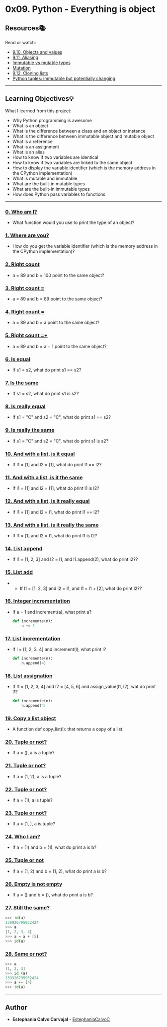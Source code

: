 # 0x09. Python - Everything is object

## Resources:books:
Read or watch:
* [9.10. Objects and values](https://intranet.hbtn.io/rltoken/n1x09X-KJSllpJkJorBw2A)
* [9.11. Aliasing](https://intranet.hbtn.io/rltoken/3teQMNNfDeyGvCtZfjsf5g)
* [Immutable vs mutable types](https://intranet.hbtn.io/rltoken/JuPVygeoG27Q_qKxB2lP8g)
* [Mutation](https://intranet.hbtn.io/rltoken/UbL96sV3cIxewdQPW_zwRw)
* [9.12. Cloning lists](https://intranet.hbtn.io/rltoken/-t_1VsmKlgWHszL5y1YiKA)
* [Python tuples: immutable but potentially changing](https://intranet.hbtn.io/rltoken/IdBAdTYNLuS3YpRRQIam6Q)

---
## Learning Objectives:bulb:
What I learned from this project:

* Why Python programming is awesome
* What is an object
* What is the difference between a class and an object or instance
* What is the difference between immutable object and mutable object
* What is a reference
* What is an assignment
* What is an alias
* How to know if two variables are identical
* How to know if two variables are linked to the same object
* How to display the variable identifier (which is the memory address in the CPython implementation)
* What is mutable and immutable
* What are the built-in mutable types
* What are the built-in immutable types
* How does Python pass variables to functions

---

### [0. Who am I?](./0-answer.txt)
* What function would you use to print the type of an object?


### [1. Where are you?](./1-answer.txt)
* How do you get the variable identifier (which is the memory address in the CPython implementation)?


### [2. Right count](./2-answer.txt)
* a = 89 and b = 100 point to the same object?


### [3. Right count =](./3-answer.txt)
* a = 89 and b = 89 point to the same object?


### [4. Right count =](./4-answer.txt)
* a = 89 and b = a point to the same object?


### [5. Right count =+](./5-answer.txt)
* a = 89 and b = a + 1 point to the same object?


### [6. Is equal](./6-answer.txt)
* If s1 = s2, what do print s1 == s2?


### [7. Is the same](./7-answer.txt)
* If s1 = s2, what do print s1 is s2?


### [8. Is really equal](./8-answer.txt)
* If s1 = "C" and s2 = "C", what do print s1 == s2?


### [9. Is really the same](./9-answer.txt)
* If s1 = "C" and s2 = "C", what do print s1 is s2?


### [10. And with a list, is it equal](./10-answer.txt)
* If l1 = [1] and l2 = [1], what do print l1 == l2?


### [11. And with a list, is it the same](./11-answer.txt)
* If l1 = [1] and l2 = [1], what do print l1 is l2?


### [12. And with a list, is it really equal](./12-answer.txt)
* If l1 = [1] and l2 = l1, what do print l1 == l2?


### [13. And with a list, is it really the same](./13-answer.txt)
* If l1 = [1] and l2 = l1, what do print l1 is l2?


### [14. List append](./14-answer.txt)
* If l1 = [1, 2, 3] and l2 = l1, and l1.append(2), what do print l2??


### [15. List add](./15-answer.txt)
* * If l1 = [1, 2, 3] and l2 = l1, and l1 = l1 + [2], what do print l2??


### [16. Integer incrementation](./16-answer.txt)
* If a = 1 and increment(a), what print a?
  ```python
  def incremente(n):
      n += 1
  ```


### [17. List incrementation](./17-answer.txt)
* If l = [1, 2, 3, 4] and increment(l), what print l?
  ```python
  def incremente(n):
      n.append(4)
  ```


### [18. List assignation](./18-answer.txt)
* If l1 = [1, 2, 3, 4] and l2 = [4, 5, 6] and assign_value(l1, l2), wat do print l1?
  ```python
  def incremente(n):
      n.append(4)
  ```


### [19. Copy a list object](./19-copy_list.py)
* A function def copy_list(l): that returns a copy of a list.


### [20. Tuple or not?](./20-answer.txt)
* If a = (), a is a tuple?



### [21. Tuple or not?](./21-answer.txt)
* If a = (1, 2), a is a tuple?



### [22. Tuple or not?](./22-answer.txt)
* If a = (1), a is tuple?



### [23. Tuple or not?](./23-answer.txt)
* If a = (1, ), a is tuple?



### [24. Who I am?](./24-answer.txt)
*  If a = (1) and b = (1), what do print a is b?


### [25. Tuple or not](./25-answer.txt)
* If a = (1, 2) and b = (1, 2), what do print a is b?


### [26. Empty is not empty](./26-answer.txt)
* If a = () and b = (), what do print a is b?


### [27. Still the same?](./27-answer.txt)
```python
>>> id(a)
139926795932424
>>> a
[1, 2, 3, 4]
>>> a = a + [5]
>>> id(a)
```


### [28. Same or not?](./28-answer.txt)
```python
>>> a
[1, 2, 3]
>>> id (a)
139926795932424
>>> a += [4]
>>> id(a)
```

<!--

### [30. #pythonic](./101-locked_class.py)
* Write a function magic_string() that returns a string “Holberton” n times the number of the iteration (see code):


### [31. Low memory cost](./103-line1.txt)
* Write a class LockedClass with no class or object attribute, that prevents the user from dynamically creating new instance attributes, except if the new instance attribute is called first_name.


### [32. int 1/3](./104-line1.txt)
* julien@ubuntu:/python3$ cat int.py 
a = 1
b = 1
julien@ubuntu:/python3$ 



### [33. int 2/3](./105-line1.txt)
* julien@ubuntu:/python3$ cat int.py 
a = 1024
b = 1024
del a
del b
c = 1024
julien@ubuntu:/python3$ 



### [34. int 3/3](./106-line1.txt)
* julien@twix:/tmp/so$ cat int.py 
print("I")
print("Love")
print("Python")
julien@ubuntu:/tmp/so$
-->
---

## Author
* **Estephania Calvo Carvajal** - [EstephaniaCalvoC](https://github.com/EstephaniaCalvoC)